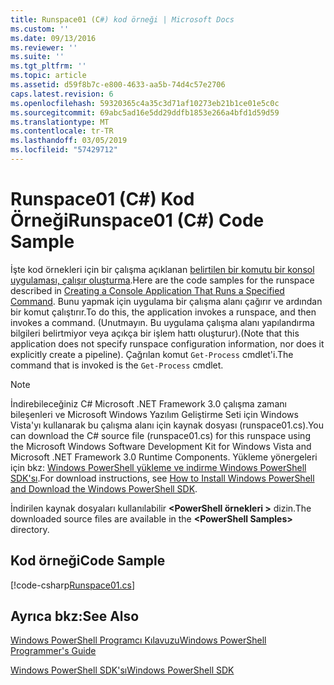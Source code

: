 ```yaml
---
title: Runspace01 (C#) kod örneği | Microsoft Docs
ms.custom: ''
ms.date: 09/13/2016
ms.reviewer: ''
ms.suite: ''
ms.tgt_pltfrm: ''
ms.topic: article
ms.assetid: d59f8b7c-e800-4633-aa5b-74d4c57e2706
caps.latest.revision: 6
ms.openlocfilehash: 59320365c4a35c3d71af10273eb21b1ce01e5c0c
ms.sourcegitcommit: 69abc5ad16e5dd29ddfb1853e266a4bfd1d59d59
ms.translationtype: MT
ms.contentlocale: tr-TR
ms.lasthandoff: 03/05/2019
ms.locfileid: "57429712"
---
```

# <a name="runspace01-c-code-sample"></a><span data-ttu-id="54892-102">Runspace01 (C#) Kod Örneği</span><span class="sxs-lookup"><span data-stu-id="54892-102">Runspace01 (C#) Code Sample</span></span>

<span data-ttu-id="54892-103">İşte kod örnekleri için bir çalışma açıklanan [belirtilen bir komutu bir konsol uygulaması, çalışır oluşturma](http://msdn.microsoft.com/en-us/793a6570-a072-4799-840b-172f28ce620e).</span><span class="sxs-lookup"><span data-stu-id="54892-103">Here are the code samples for the runspace described in [Creating a Console Application That Runs a Specified Command](http://msdn.microsoft.com/en-us/793a6570-a072-4799-840b-172f28ce620e).</span></span> <span data-ttu-id="54892-104">Bunu yapmak için uygulama bir çalışma alanı çağırır ve ardından bir komut çalıştırır.</span><span class="sxs-lookup"><span data-stu-id="54892-104">To do this, the application invokes a runspace, and then invokes a command.</span></span> <span data-ttu-id="54892-105">(Unutmayın. Bu uygulama çalışma alanı yapılandırma bilgileri belirtmiyor veya açıkça bir işlem hattı oluşturur).</span><span class="sxs-lookup"><span data-stu-id="54892-105">(Note that this application does not specify runspace configuration information, nor does it explicitly create a pipeline).</span></span> <span data-ttu-id="54892-106">Çağrılan komut `Get-Process` cmdlet'i.</span><span class="sxs-lookup"><span data-stu-id="54892-106">The command that is invoked is the `Get-Process` cmdlet.</span></span>

> [!NOTE]
> <span data-ttu-id="54892-107">İndirebileceğiniz C# Microsoft .NET Framework 3.0 çalışma zamanı bileşenleri ve Microsoft Windows Yazılım Geliştirme Seti için Windows Vista'yı kullanarak bu çalışma alanı için kaynak dosyası (runspace01.cs).</span><span class="sxs-lookup"><span data-stu-id="54892-107">You can download the C# source file (runspace01.cs) for this runspace using the Microsoft Windows Software Development Kit for Windows Vista and Microsoft .NET Framework 3.0 Runtime Components.</span></span> <span data-ttu-id="54892-108">Yükleme yönergeleri için bkz: [Windows PowerShell yükleme ve indirme Windows PowerShell SDK'sı](/powershell/developer/installing-the-windows-powershell-sdk).</span><span class="sxs-lookup"><span data-stu-id="54892-108">For download instructions, see [How to Install Windows PowerShell and Download the Windows PowerShell SDK](/powershell/developer/installing-the-windows-powershell-sdk).</span></span>
>
> <span data-ttu-id="54892-109">İndirilen kaynak dosyaları kullanılabilir  **\<PowerShell örnekleri >** dizin.</span><span class="sxs-lookup"><span data-stu-id="54892-109">The downloaded source files are available in the **\<PowerShell Samples>** directory.</span></span>

## <a name="code-sample"></a><span data-ttu-id="54892-110">Kod örneği</span><span class="sxs-lookup"><span data-stu-id="54892-110">Code Sample</span></span>

[!code-csharp[Runspace01.cs](../../powershell-sdk-samples/SDK-2.0/csharp/Runspace01/Runspace01.cs#L11-L62 "Runspace01.cs")]

## <a name="see-also"></a><span data-ttu-id="54892-111">Ayrıca bkz:</span><span class="sxs-lookup"><span data-stu-id="54892-111">See Also</span></span>

[<span data-ttu-id="54892-112">Windows PowerShell Programcı Kılavuzu</span><span class="sxs-lookup"><span data-stu-id="54892-112">Windows PowerShell Programmer's Guide</span></span>](./windows-powershell-programmer-s-guide.md)

[<span data-ttu-id="54892-113">Windows PowerShell SDK'sı</span><span class="sxs-lookup"><span data-stu-id="54892-113">Windows PowerShell SDK</span></span>](../windows-powershell-reference.md)